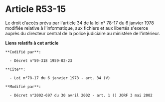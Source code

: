 # Article R53-15

Le droit d'accès prévu par l'article 34 de la loi n° 78-17 du 6 janvier 1978 modifiée relative à l'informatique, aux fichiers
et aux libertés s'exerce auprès du directeur central de la police judiciaire au ministère de l'intérieur.

**Liens relatifs à cet article**

	**Codifié par**:

	  - Décret n°59-318 1959-02-23

	**Cite**:

	  - Loi n°78-17 du 6 janvier 1978 - art. 34 (V)

	**Modifié par**:

	  - Décret n°2002-697 du 30 avril 2002 - art. 1 () JORF 3 mai 2002
